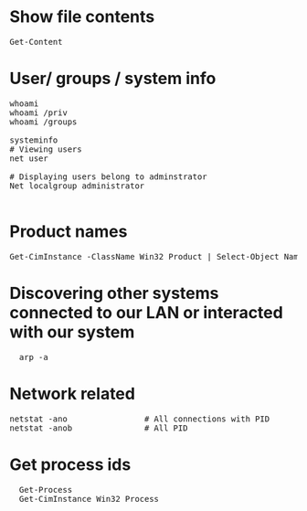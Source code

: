 # Show file contents
<pre>Get-Content <file_path> </pre>

# User/ groups / system info
<pre>whoami
whoami /priv
whoami /groups

systeminfo 
# Viewing users
net user

# Displaying users belong to adminstrator
Net localgroup administrator

</pre>

# Product names
<pre>
Get-CimInstance -ClassName Win32_Product | Select-Object Name, Version Vendor
</pre>

# Discovering other systems connected to our LAN or interacted with our system
<pre>
  arp -a 
</pre>

# Network related 
<pre>
netstat -ano                # All connections with PID  
netstat -anob               # All PID 
</pre>

# Get process ids
<pre>
  Get-Process <id>
  Get-CimInstance Win32_Process
</pre>
